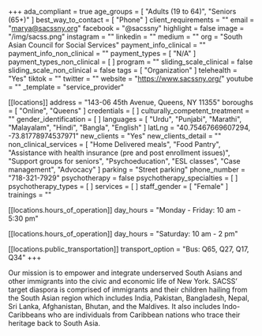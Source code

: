 +++
ada_compliant = true
age_groups = [ "Adults (19 to 64)", "Seniors (65+)" ]
best_way_to_contact = [ "Phone" ]
client_requirements = ""
email = "marya@sacssny.org"
facebook = "@sacssny"
highlight = false
image = "/img/sacss.png"
instagram = ""
linkedin = ""
medium = ""
org = "South Asian Council for Social Services"
payment_info_clinical = ""
payment_info_non_clinical = ""
payment_types = [ "N/A" ]
payment_types_non_clinical = [ ]
program = ""
sliding_scale_clinical = false
sliding_scale_non_clinical = false
tags = [ "Organization" ]
telehealth = "Yes"
tiktok = ""
twitter = ""
website = "https://www.sacssny.org/"
youtube = ""
_template = "service_provider"

[[locations]]
address = "143-06 45th Avenue, Queens, NY 11355"
boroughs = [ "Online", "Queens" ]
credentials = [ ]
culturally_competent_treatment = ""
gender_identification = [ ]
languages = [
  "Urdu",
  "Punjabi",
  "Marathi",
  "Malayalam",
  "Hindi",
  "Bangla",
  "English"
]
latLng = "40.75467669607294, -73.81778974537971"
new_clients = "Yes"
new_clients_detail = ""
non_clinical_services = [
  "Home Delivered meals",
  "Food Pantry",
  "Assistance with health insurance (pre and post enrollment issues)",
  "Support groups for seniors",
  "Psychoeducation",
  "ESL classes",
  "Case management",
  "Advocacy"
]
parking = "Street parking"
phone_number = "718-321-7929"
psychotherapy = false
psychotherapy_specialties = [ ]
psychotherapy_types = [ ]
services = [ ]
staff_gender = [ "Female" ]
trainings = ""

  [[locations.hours_of_operation]]
  day_hours = "Monday - Friday: 10 am - 5:30 pm"

  [[locations.hours_of_operation]]
  day_hours = "Saturday: 10 am - 2 pm"

  [[locations.public_transportation]]
  transport_option = "Bus: Q65, Q27, Q17, Q34"
+++

Our mission is to empower and integrate underserved South Asians and other immigrants into the civic and economic life of New York. SACSS’ target diaspora is comprised of immigrants and their children hailing from the South Asian region which includes India, Pakistan, Bangladesh, Nepal, Sri Lanka, Afghanistan, Bhutan, and the Maldives. It also includes Indo-Caribbeans who are individuals from Caribbean nations who trace their heritage back to South Asia.
